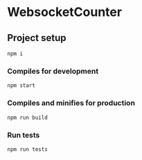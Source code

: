 # WebsocketCounter

## Project setup
```
npm i
```

### Compiles for development
```
npm start 
```

### Compiles and minifies for production
```
npm run build
```

### Run tests
```
npm run tests
```
